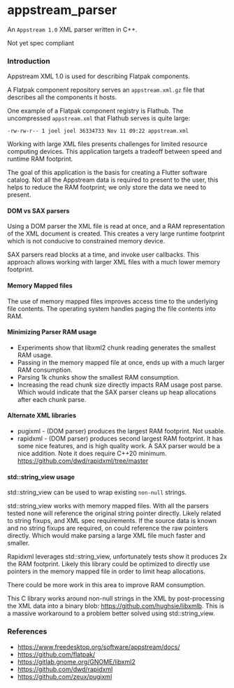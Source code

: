 # appstream_parser

An `Appstream 1.0` XML parser written in C++.

Not yet spec compliant

### Introduction

Appstream XML 1.0 is used for describing Flatpak components.

A Flatpak component repository serves an `appstream.xml.gz` file that describes all the components it hosts.

One example of a Flatpak component registry is Flathub. The uncompressed `appstream.xml` that Flathub serves is quite
large:

```
-rw-rw-r-- 1 joel joel 36334733 Nov 11 09:22 appstream.xml
```

Working with large XML files presents challenges for limited resource computing devices. This application targets a
tradeoff between speed and runtime RAM footprint.

The goal of this application is the basis for creating a Flutter software catalog. Not all the Appstream data is
required to present to the user, this helps to reduce the RAM footprint; we only store the data we need to present.

#### DOM vs SAX parsers

Using a DOM parser the XML file is read at once, and a RAM representation of the XML document is created. This creates a
very large runtime footprint which is not conducive to constrained memory device.

SAX parsers read blocks at a time, and invoke user callbacks. This approach allows working with larger XML files with a
much lower memory footprint.

#### Memory Mapped files

The use of memory mapped files improves access time to the underlying file contents. The operating system handles paging
the file contents into RAM.

#### Minimizing Parser RAM usage

* Experiments show that libxml2 chunk reading generates the smallest RAM usage.
* Passing in the memory mapped file at once, ends up with a much larger RAM consumption.
* Parsing 1k chunks show the smallest RAM consumption.
* Increasing the read chunk size directly impacts RAM usage post parse. Which would indicate that the SAX parser cleans
  up heap allocations after each chunk parse.

#### Alternate XML libraries

* pugixml - (DOM parser) produces the largest RAM footprint. Not usable.
* rapidxml - (DOM parser) produces second largest RAM footprint. It has some nice features, and is high quality work. A
  SAX parser would be a nice addition. Note it does require C++20 minimum.
  https://github.com/dwd/rapidxml/tree/master

#### std::string_view usage

std::string_view can be used to wrap existing `non-null` strings.

std::string_view works with memory mapped files. With all the parsers tested none will reference the original string
pointer directly. Likely related to string fixups, and XML spec requirements. If the source data is known and no string
fixups are required, on could reference the raw pointers directly. Which would make parsing a large XML file much
faster and smaller.

Rapidxml leverages std::string_view, unfortunately tests show it produces 2x the RAM footprint. Likely this library
could be optimized to directly use pointers in the memory mapped file in order to limit heap allocations.

There could be more work in this area to improve RAM consumption.

This C library works around non-null strings in the XML by post-processing the XML data into a binary blob:
https://github.com/hughsie/libxmlb. This is a massive workaround to a problem better solved using std::string_view.

### References

* https://www.freedesktop.org/software/appstream/docs/
* https://github.com/flatpak/
* https://gitlab.gnome.org/GNOME/libxml2
* https://github.com/dwd/rapidxml
* https://github.com/zeux/pugixml
